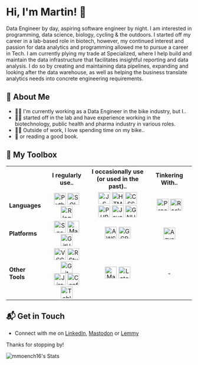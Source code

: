 # Hi, I'm Martin! 👋

Data Engineer by day, aspiring software engineer by night. I am interested in programming, data science, biology, cycling & the outdoors. I started off my career in a lab-based role in biotech, however, my continued interest and passion for data analytics and programming allowed me to pursue a career in Tech. I am currently plying my trade at Specialized, where I help build and maintain the data infrastructure that facilitates insightful reporting and data analysis. I do so by creating and maintaining data pipelines, expanding and looking after the data warehouse, as well as helping the business translate analytics needs into concrete engineering requirements. 

## 🧍 About Me

- 👨‍💻 I'm currently working as a Data Engineer in the bike industry, but I..
- 👨‍🔬 started off in the lab and have experience working in the biotechnology, public health and pharma industry in various roles. 
- 🚴‍♂️ Outside of work, I love spending time on my bike..
- 📖 or reading a good book.

## 🧰 My Toolbox

<table>
        <tr>
            <th style="border-left: none; border-top: none;"></th>
            <th><b>I regularly use..</b></th>
            <th><b>I occasionally use<br>(or used in the past)..</b></th>
            <th><b>Tinkering With..</b></th>
        </tr>
        <tr>
            <td><b>Languages</b></td>
            <td>
                <div style="text-align:center;">
                    <img height="32" width="32" alt="Python logo" title="Python" src="https://cdn.simpleicons.org/python/3776AB?viewbox=auto" /> 
                    <img height="32" width="32" alt="SQL logo" title="SQL" src="https://github.com/user-attachments/assets/da7c1dd0-b11d-45f3-8523-7214e682fcdf" />
                    <img height="32" width="32" alt="R logo" title="R" src="https://cdn.simpleicons.org/r?viewbox=auto" />
                </div>
            </td>
            <td>
                <div style="text-align:center;">
                    <img height="32" width="32" alt="JS logo" title="JavaScript" src="https://cdn.simpleicons.org/javascript/F7DF1E?viewbox=auto" /> 
                    <img height="32" width="32" alt="HTML logo" title="HTML" src="https://cdn.simpleicons.org/html5/E34F26?viewbox=auto" /> 
                    <img height="32" width="32" alt="CSS logo" title="CSS" src="https://cdn.simpleicons.org/css?viewbox=auto" />
                </div>
                <div style="text-align:center;">
                    <img height="32" width="32" alt="PHP logo" title="PHP" src="https://cdn.simpleicons.org/php/777BB4?viewbox=auto" /> 
                    <img height="32" width="32" alt="Java logo" title="Java" src="https://github.com/user-attachments/assets/2a5a1aa4-04c3-4eea-8654-fa8c2c1d1705" />
                    <img height="32" width="32" alt="GNU Bash logo" title="Bash" src="https://cdn.simpleicons.org/gnubash/4EAA25?viewbox=auto" />
                </div>
            </td>
            <td>
                <div style="text-align:center;">
                    <img height="32" width="32" alt="Processing logo" title="Processing" src="https://github.com/user-attachments/assets/bc45f82e-e6c9-49b1-ad6e-710f9aafd8f5" />
                    <img height="32" width="32" alt="Racket logo" title="Racket" src="https://cdn.simpleicons.org/racket/9F1D20?viewbox=auto" />
                </div>
            </td>
        </tr>
        <tr>
            <td><b>Platforms</b></td>
            <td>
                <div style="text-align:center;">
                    <img height="32" width="32" alt="Snowflake logo" title="Snowflake" src="https://cdn.simpleicons.org/snowflake/29B5E8?viewbox=auto" /> 
                    <img height="32" width="32" alt="Matillion logo" title="Matillion" src="https://cdn.simpleicons.org/matillion/19E57F?viewbox=auto" />
                    <img height="32" width="32" alt="GitHub logo" title="GitHub" src="https://cdn.simpleicons.org/github/181717?viewbox=auto" />
                </div>
            </td>
            <td>
                <div style="text-align:center;">
                    <img height="32" width="32" alt="AWS logo" title="AWS" src="https://cdn.simpleicons.org/amazonwebservices/232F3E?viewbox=auto" /> 
                    <img height="32" width="32" alt="GCP logo" title="Google Cloud" src="https://cdn.simpleicons.org/googlecloud/4285F4?viewbox=auto" />
                </div>
            </td>
            <td>
                <div style="text-align:center;">
                    <img height="32" width="32" alt="Azure logo" title="Azure" src="https://github.com/user-attachments/assets/8c141234-16f1-4080-9087-d27df8e73b54" />
                </div>
            </td>
        </tr>
        <tr>
            <td><b>Other Tools</b></td>
            <td>
                <div style="text-align:center;">
                    <img height="32" width="32" alt="VSCode logo" title="VSCode" src="https://github.com/user-attachments/assets/e158d9dc-4dce-4519-bc75-c6ecd181f9e0" />
                    <img height="32" width="32" alt="RStudio logo" title="RStudio" src="https://cdn.simpleicons.org/rstudioide/75AADB?viewbox=auto" /> 
                    <img height="32" width="32" alt="Git logo" title="Git" src="https://cdn.simpleicons.org/git/F05032?viewbox=auto" /> 
                </div>
                <div style="text-align:center;">
                    <img height="32" width="32" alt="Jira logo" title="Jira" src="https://cdn.simpleicons.org/jira/0052CC?viewbox=auto" />
                    <img height="32" width="32" alt="Confluence logo" title="Confluence" src="https://cdn.simpleicons.org/confluence/172B4D?viewbox=auto" /> 
                    <img height="32" width="32" alt="Tableau logo" title="Tableau" src="https://cdn.simpleicons.org/tableau/E97627?viewbox=auto" /> 
                </div>
            </td>
            <td>
                <div style="text-align:center;">
                    <img height="32" width="32" alt="Markdown logo" title="Markdown" src="https://cdn.simpleicons.org/markdown/000000?viewbox=auto" /> 
                    <img height="32" width="32" alt="Latex logo" title="Latex" src="https://cdn.simpleicons.org/latex/008080?viewbox=auto" />
                </div>
            </td>
            <td valign="middle">
                <p style="text-align:center;">-</p>
            </td>
        </tr>
    </table>

## 📬 Get in Touch

- Connect with me on [LinkedIn](https://www.linkedin.com/in/martin-moench-04472286/), [Mastodon](https://mastodon.social/@JohnnyZeeGerman) or [Lemmy](https://lemmy.world/u/JohnnyZeeGerman)

Thanks for stopping by!

![mmoench16's Stats](https://github-readme-stats.vercel.app/api?username=mmoench16&theme=vue-dark&show_icons=true&hide_border=true&count_private=true)

<!--
**mmoench16/mmoench16** is a ✨ _special_ ✨ repository because its `README.md` (this file) appears on your GitHub profile.

Here are some ideas to get you started:

- 🔭 I’m currently working on ...
- 🌱 I’m currently learning ...
- 👯 I’m looking to collaborate on ...
- 🤔 I’m looking for help with ...
- 💬 Ask me about ...
- 📫 How to reach me: ...
- 😄 Pronouns: ...
- ⚡ Fun fact: ...

-->
